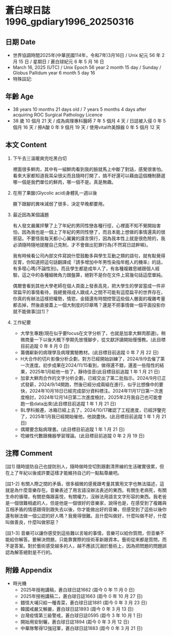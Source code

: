 [_metadata_:encoding]: - "utf-8"
[_metadata_:language]: - "zh-Hant-TW"
[_metadata_:fileformat]: - "markdown"
[_metadata_:MIME_type]: - "text/plain"
[_metadata_:markdown_version]: - "commonmark version 0.30"
[_metadata_:markdown_spec]: - "https://spec.commonmark.org/0.30/"

# 蒼白球日誌1996_gpdiary1996_20250316 #

## 日期 Date ##

* 世界協調時間2025年(中華民國114年，令和7年)3月16日 / Unix 紀元 56 年 2 月 15 日 / 星期日 / 蒼白球紀元 6 年 5 月 16 日
* March 16, 2025 (UTC) / Unix Epoch 56 year 2 month 15 day / Sunday / Globus Pallidum year 6 month 5 day 16
* 特殊註記:

## 年齡 Age ##

* 38 years 10 months 21 days old / 7 years 5 months 4 days after acquiring ROC Surgical Pathology Licence
* 38 歲 10 個月 21 天 / 成為病理專科醫師 7 年 5 個月 4 天 / 日誌被入侵 0 年 5 個月 16 天 / 擦A酸 0 年 9 個月 19 天 / 使用vitalift美顏器 0 年 5 個月 12 天

## 本文 Content ##

1. 下午去三溫暖爽完吃黑白切

    裡面很多鮮肉，其中有一組鮮肉看到我的臉就馬上中斷了對話，感覺很害怕。看來大家都知道我耳朵很尖而且隨時打開了，搞不好還可以藉由這個機制篩選哪一個是我們單位的鮮肉，哪一個不是。真是無趣。

2. 在用了果酸(Glycolic acid)身體乳一週以後

    腋下跟腳的異味減弱了很多，決定早晚都要用。

3. 最近因為某個議題

    有人發文嚴厲抨擊了上了年紀的男同性戀各種行徑，心裡面不知不覺開始害怕，因為我也是一個上了年紀的男同性戀了，而且本能上想做的事情還真的很邪惡。不要怪我每天都小心翼翼的謹言慎行，因為我本性上就是很危險的，我必須隨時隨地提醒自己克制，才不會做出犯罪行為(不然寫日誌幹嘛)。
    
    我有時候看公司內部文件寫說什麼鼓勵多與學生互動之類的語句，就有點覺得反胃，你知道把這句話翻譯成『請多增加中年男性染指年輕人的機率』的話，有多噁心嗎(不論性別)。而且學生都是成年人了，有各種複雜思緒跟個人經驗，這之中的各種細微角力跟盤算，絕對不是你在文件上寫幾句話這麼單純。

    偶爾會看到其他大學老師在個人頁面上發表高見，把大學生的學習當成一件非常扁平的事情看待，我總覺得成人跟成人之間不可能有這麼扁平的世界存在，你真的有辦法這樣把權勢，情慾，金錢還有時間控管這些個人層面的複雜考量都去掉，然後直接蓋上一個大制度的印章嗎？還是不把事情做一個平面投影你就不能做事[註1]？

4. 工作紀要

    - 大學生專題(現在似乎要focus在文字分析了，也就是加拿大鮮肉那邊)。稍微商量一下以後大概下學期先放慢腳步，從文獻評讀開始慢慢教。(此目標目前追蹤 0 年 8 月 0 日)
    - 籌備嶄新的病理學及病理實驗教材。(此目標目前追蹤 0 年 7 月 22 日)
    - H大合作的切片影像分析企劃，對方已經開始訓練了，2024/9/9去催了第一次進度。初步成果在2024/11/15看到，做得還不錯，還差一些陰性的結果，2025年1月給他一些了，靜待佳音(此目標目前追蹤 1 年 1 月 21 日)
    - 加拿大鮮肉合作的文字分析企劃，已經交出了第二批指示。2024/9月已正式發薪，2024/9/14開跑，然後已經分成兩組在進行，似乎比想像中的要快，2024年10月18日已經完成部分資料標注。2024年11月17日第一次進度檢討，2024年12月14日第二次進度檢討，2025年2月我自己也可能會跑一些data出來(此目標目前追蹤 1 年 1 月 21 日)
    - BL學科搬遷，冰箱已經上去了，2024/10/17確認了工程進度，已經評鑒完了，2025年1月我已經開始催他，他說盡快。(此目標目前追蹤 1 年 1 月 21 日)
    - 偶爾要念點病理書。(此目標目前追蹤 1 年 1 月 21 日)
    - 唸線性代數跟機器學習理論。(此目標目前追蹤 0 年 2 月 19 日)

## 注釋 Comment ##

[註1] 隨時提防自己也提防別人，隨時做時空切割跟劃清界線的生活確實很累，但在上了年紀以後或許要這樣才能維持自己的一點點尊嚴吧。

[註1-2] 有關人際之間的矛盾，很多細微的感覺跟考量其實用文字也無法描述，這就是為什麼音樂存在。音樂表述了用言語沒辦法表述的東西。有關生老病死，有關生命的循環，有關悲傷跟喜悅，有關權力，沒辦法用語言文字形容的東西。我老爸是一個很難相處的人，但是他是一個很好的音樂家，說得也是，在感受到了複雜與互相矛盾的情感跟得到跟失去以後，你才能做出好的音樂，但感受到了這些以後你還有辦法做一個公認的好人嗎？我覺得很難。且什麼叫做好，什麼叫做不好，什麼叫做善良，什麼叫做邪惡？

[註1-3] 音樂可以讓你感受到這些難以言喻的事情，音樂可以給你質問，但音樂不能給你解答。要解決問題，只能靠實際的技術革新跟資本。藝術從來都是質問，而不是答案。對於藝術感受越多的人，越不應該沉溺於藝術上，因為把問題的問題誤認為解答絕對是不行的。

## 附錄 Appendix ##

* 時光機
    - 2025年授袍講稿，蒼白球日誌1662 (距今 0 年 11 月 0 日)
    - 2025年授袍講稿二，蒼白球日誌1663 (距今 0 年 10 月 27 日)
    - 錯怪大埔只給一種青菜，蒼白球日誌1881 (距今 0 年 3 月 23 日)
    - 韓國戒嚴又解嚴，蒼白球日誌1893 (距今 0 年 3 月 13 日)
    - 台灣疫情第三級警戒，蒼白球日誌0595 (距今 3 年 10 月 1 日)
    - 開始用安耐曬，蒼白球日誌1894 (距今 0 年 3 月 12 日)
    - 中華隊奪得12強冠軍，蒼白球日誌1883 (距今 0 年 3 月 21 日)
